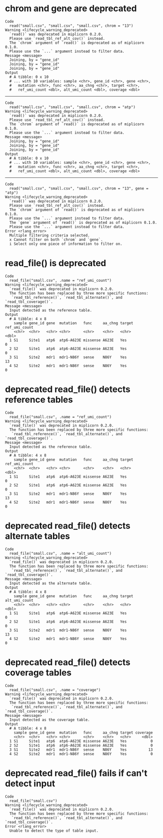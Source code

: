 # chrom and gene are deprecated

    Code
      read("small.csv", "small.csv", "small.csv", chrom = "13")
    Warning <lifecycle_warning_deprecated>
      `read()` was deprecated in miplicorn 0.2.0.
      Please use `read_tbl_ref_alt_cov()` instead.
      The `chrom` argument of `read()` is deprecated as of miplicorn 0.1.0.
      Please use the `...` argument instead to filter data.
    Message <message>
      Joining, by = "gene_id"
      Joining, by = "gene_id"
      Joining, by = "gene_id"
    Output
      # A tibble: 0 x 10
      # ... with 10 variables: sample <chr>, gene_id <chr>, gene <chr>,
      #   mutation <chr>, func <chr>, aa_chng <chr>, target <chr>,
      #   ref_umi_count <dbl>, alt_umi_count <dbl>, coverage <dbl>

---

    Code
      read("small.csv", "small.csv", "small.csv", chrom = "atp")
    Warning <lifecycle_warning_deprecated>
      `read()` was deprecated in miplicorn 0.2.0.
      Please use `read_tbl_ref_alt_cov()` instead.
      The `chrom` argument of `read()` is deprecated as of miplicorn 0.1.0.
      Please use the `...` argument instead to filter data.
    Message <message>
      Joining, by = "gene_id"
      Joining, by = "gene_id"
      Joining, by = "gene_id"
    Output
      # A tibble: 0 x 10
      # ... with 10 variables: sample <chr>, gene_id <chr>, gene <chr>,
      #   mutation <chr>, func <chr>, aa_chng <chr>, target <chr>,
      #   ref_umi_count <dbl>, alt_umi_count <dbl>, coverage <dbl>

---

    Code
      read("small.csv", "small.csv", "small.csv", chrom = "13", gene = "atp")
    Warning <lifecycle_warning_deprecated>
      `read()` was deprecated in miplicorn 0.2.0.
      Please use `read_tbl_ref_alt_cov()` instead.
      The `chrom` argument of `read()` is deprecated as of miplicorn 0.1.0.
      Please use the `...` argument instead to filter data.
      The `gene` argument of `read()` is deprecated as of miplicorn 0.1.0.
      Please use the `...` argument instead to filter data.
    Error <rlang_error>
      Multiple filtering criteria selected.
      x Cannot filter on both `chrom` and `gene`.
      i Select only one piece of information to filter on.

# read_file() is deprecated

    Code
      read_file("small.csv", .name = "ref_umi_count")
    Warning <lifecycle_warning_deprecated>
      `read_file()` was deprecated in miplicorn 0.2.0.
      The function has been replaced by three more specific functions:
       `read_tbl_reference()`, `read_tbl_alternate()`, and `read_tbl_coverage()`.
    Message <message>
      Input detected as the reference table.
    Output
      # A tibble: 4 x 8
        sample gene_id gene  mutation   func     aa_chng target ref_umi_count
        <chr>  <chr>   <chr> <chr>      <chr>    <chr>   <chr>          <dbl>
      1 S1     Site1   atp6  atp6-A623E missense A623E   Yes                0
      2 S2     Site1   atp6  atp6-A623E missense A623E   Yes                0
      3 S1     Site2   mdr1  mdr1-N86Y  sense    N86Y    Yes               13
      4 S2     Site2   mdr1  mdr1-N86Y  sense    N86Y    Yes                0

# deprecated read_file() detects reference tables

    Code
      read_file("small.csv", .name = "ref_umi_count")
    Warning <lifecycle_warning_deprecated>
      `read_file()` was deprecated in miplicorn 0.2.0.
      The function has been replaced by three more specific functions:
       `read_tbl_reference()`, `read_tbl_alternate()`, and `read_tbl_coverage()`.
    Message <message>
      Input detected as the reference table.
    Output
      # A tibble: 4 x 8
        sample gene_id gene  mutation   func     aa_chng target ref_umi_count
        <chr>  <chr>   <chr> <chr>      <chr>    <chr>   <chr>          <dbl>
      1 S1     Site1   atp6  atp6-A623E missense A623E   Yes                0
      2 S2     Site1   atp6  atp6-A623E missense A623E   Yes                0
      3 S1     Site2   mdr1  mdr1-N86Y  sense    N86Y    Yes               13
      4 S2     Site2   mdr1  mdr1-N86Y  sense    N86Y    Yes                0

# deprecated read_file() detects alternate tables

    Code
      read_file("small.csv", .name = "alt_umi_count")
    Warning <lifecycle_warning_deprecated>
      `read_file()` was deprecated in miplicorn 0.2.0.
      The function has been replaced by three more specific functions:
       `read_tbl_reference()`, `read_tbl_alternate()`, and `read_tbl_coverage()`.
    Message <message>
      Input detected as the alternate table.
    Output
      # A tibble: 4 x 8
        sample gene_id gene  mutation   func     aa_chng target alt_umi_count
        <chr>  <chr>   <chr> <chr>      <chr>    <chr>   <chr>          <dbl>
      1 S1     Site1   atp6  atp6-A623E missense A623E   Yes                0
      2 S2     Site1   atp6  atp6-A623E missense A623E   Yes                0
      3 S1     Site2   mdr1  mdr1-N86Y  sense    N86Y    Yes               13
      4 S2     Site2   mdr1  mdr1-N86Y  sense    N86Y    Yes                0

# deprecated read_file() detects coverage tables

    Code
      read_file("small.csv", .name = "coverage")
    Warning <lifecycle_warning_deprecated>
      `read_file()` was deprecated in miplicorn 0.2.0.
      The function has been replaced by three more specific functions:
       `read_tbl_reference()`, `read_tbl_alternate()`, and `read_tbl_coverage()`.
    Message <message>
      Input detected as the coverage table.
    Output
      # A tibble: 4 x 8
        sample gene_id gene  mutation   func     aa_chng target coverage
        <chr>  <chr>   <chr> <chr>      <chr>    <chr>   <chr>     <dbl>
      1 S1     Site1   atp6  atp6-A623E missense A623E   Yes           0
      2 S2     Site1   atp6  atp6-A623E missense A623E   Yes           0
      3 S1     Site2   mdr1  mdr1-N86Y  sense    N86Y    Yes          13
      4 S2     Site2   mdr1  mdr1-N86Y  sense    N86Y    Yes           0

# deprecated read_file() fails if can't detect input

    Code
      read_file("small.csv")
    Warning <lifecycle_warning_deprecated>
      `read_file()` was deprecated in miplicorn 0.2.0.
      The function has been replaced by three more specific functions:
       `read_tbl_reference()`, `read_tbl_alternate()`, and `read_tbl_coverage()`.
    Error <rlang_error>
      Unable to detect the type of table input.

